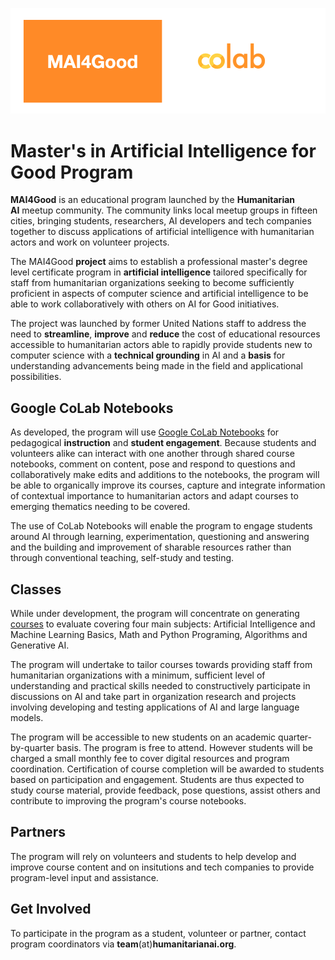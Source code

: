 ![MAI4Good](https://github.com/MAI4Good/program/blob/main/media/MAI4Good_colab_banner.png)

# Master's in Artificial Intelligence for Good Program

**MAI4Good** is an educational program launched by the **Humanitarian AI** meetup community. The community links local meetup groups in fifteen cities, bringing students, researchers, AI developers and tech companies together to discuss applications of artificial intelligence with humanitarian actors and work on volunteer projects.

The MAI4Good **project** aims to establish a professional master's degree level certificate program in **artificial intelligence** tailored specifically for staff from humanitarian organizations seeking to become sufficiently proficient in aspects of computer science and artificial intelligence to be able to work collaboratively with others on AI for Good initiatives.

The project was launched by former United Nations staff to address the need to **streamline**, **improve** and **reduce** the cost of educational resources accessible to humanitarian actors able to rapidly provide students new to computer science with a **technical grounding** in AI and a **basis** for understanding advancements being made in the field and applicational possibilities.

## Google CoLab Notebooks

As developed, the program will use [Google CoLab Notebooks](https://colab.google/) for pedagogical **instruction** and **student engagement**. Because students and volunteers alike can interact with one another through shared course notebooks, comment on content, pose and respond to questions and collaboratively make edits and additions to the notebooks, the program will be able to organically improve its courses, capture and integrate information of contextual importance to humanitarian actors and adapt courses to emerging thematics needing to be covered.

The use of CoLab Notebooks will enable the program to engage students around AI through learning, experimentation, questioning and answering and the building and improvement of sharable resources rather than through conventional teaching, self-study and testing.

## Classes

While under development, the program will concentrate on generating [courses](https://github.com/MAI4Good/program/tree/main/notebooks#readme) to evaluate covering four main subjects: Artificial Intelligence and Machine Learning Basics, Math and Python Programing, Algorithms and Generative AI.

The program will undertake to tailor courses towards providing staff from humanitarian organizations with a minimum, sufficient level of understanding and practical skills needed to constructively participate in discussions on AI and take part in organization research and projects involving developing and testing applications of AI and large language models.

The program will be accessible to new students on an academic quarter-by-quarter basis. The program is free to attend. However students will be charged a small monthly fee to cover digital resources and program coordination. Certification of course completion will be awarded to students based on participation and engagement. Students are thus expected to study course material, provide feedback, pose questions, assist others and contribute to improving the program's course notebooks.

## Partners

The program will rely on volunteers and students to help develop and improve course content and on insitutions and tech companies to provide program-level input and assistance.

## Get Involved

To participate in the program as a student, volunteer or partner, contact program coordinators via **team**(at)**humanitarianai.org**.
